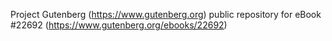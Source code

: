 Project Gutenberg (https://www.gutenberg.org) public repository for eBook #22692 (https://www.gutenberg.org/ebooks/22692)
